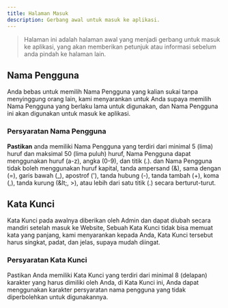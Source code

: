 ```yaml
---
title: Halaman Masuk
description: Gerbang awal untuk masuk ke aplikasi.
---
```


> Halaman ini adalah halaman awal yang menjadi gerbang untuk masuk ke aplikasi, yang akan memberikan petunjuk atau informasi sebelum anda pindah ke halaman lain.

## Nama Pengguna
Anda bebas untuk memilih Nama Pengguna yang kalian sukai tanpa menyinggung orang lain, kami menyarankan untuk Anda supaya memilih Nama Pengguna yang berlaku lama untuk digunakan, dan Nama Pengguna ini akan digunakan untuk masuk ke aplikasi.

### Persyaratan Nama Pengguna

**Pastikan** anda memiliki Nama Pengguna yang terdiri dari minimal 5 (lima) huruf dan maksimal 50 (lima puluh) huruf, Nama Pengguna dapat menggunakan huruf (a-z), angka (0-9), dan titik (.). dan Nama Pengguna tidak boleh menggunakan huruf kapital, tanda ampersand (&), sama dengan (=), garis bawah (\_), apostrof ('), tanda hubung (-), tanda tambah (+), koma (,), tanda kurung (&amp;lt;, >), atau lebih dari satu titik (.) secara berturut-turut.

## Kata Kunci

Kata Kunci pada awalnya diberikan oleh Admin dan dapat diubah secara mandiri setelah masuk ke Website, Sebuah Kata Kunci tidak bisa memuat kata yang panjang, kami menyarankan kepada Anda, Kata Kunci tersebut harus singkat, padat, dan jelas, supaya mudah diingat.

### Persyaratan Kata Kunci

Pastikan Anda memiliki Kata Kunci yang terdiri dari minimal 8 (delapan) karakter yang harus dimiliki oleh Anda, di Kata Kunci ini, Anda dapat menggunakan karakter persyaratan nama pengguna yang tidak diperbolehkan untuk digunakannya.

